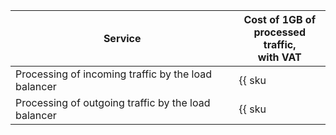 | Service | Cost of 1GB of <br>processed traffic, <br>with VAT |
| --- | --- |
| Processing of incoming traffic by the load balancer | {{ sku|ILS|nlb.vip_bytes.ingress|string }} |
| Processing of outgoing traffic by the load balancer | {{ sku|ILS|nlb.vip_bytes.egress|string }} |